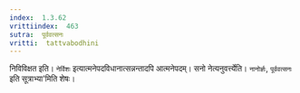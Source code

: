 ```yaml
---
index:  1.3.62
vrittiindex:  463
sutra:  पूर्ववत्सनः
vritti:  tattvabodhini 
---
```


निविविक्षत इति। `नेर्विशः` इत्यात्मनेपदविधानात्सन्नन्तादपि आत्मनेपदम्। सनो नेत्यनुवर्त्त्येति। `नानोर्ज्ञः`, `पूर्ववत्सनः` इति सूत्राभ्या'मिति शेषः। 

